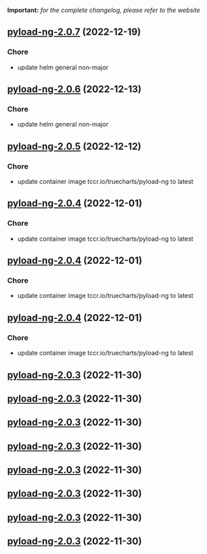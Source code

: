**Important:**
*for the complete changelog, please refer to the website*




## [pyload-ng-2.0.7](https://github.com/truecharts/charts/compare/pyload-ng-2.0.6...pyload-ng-2.0.7) (2022-12-19)

### Chore

- update helm general non-major
  
  


## [pyload-ng-2.0.6](https://github.com/truecharts/charts/compare/pyload-ng-2.0.5...pyload-ng-2.0.6) (2022-12-13)

### Chore

- update helm general non-major
  
  


## [pyload-ng-2.0.5](https://github.com/truecharts/charts/compare/pyload-ng-2.0.4...pyload-ng-2.0.5) (2022-12-12)

### Chore

- update container image tccr.io/truecharts/pyload-ng to latest
  
  


## [pyload-ng-2.0.4](https://github.com/truecharts/charts/compare/pyload-ng-2.0.3...pyload-ng-2.0.4) (2022-12-01)

### Chore

- update container image tccr.io/truecharts/pyload-ng to latest
  
  


## [pyload-ng-2.0.4](https://github.com/truecharts/charts/compare/pyload-ng-2.0.3...pyload-ng-2.0.4) (2022-12-01)

### Chore

- update container image tccr.io/truecharts/pyload-ng to latest
  
  


## [pyload-ng-2.0.4](https://github.com/truecharts/charts/compare/pyload-ng-2.0.3...pyload-ng-2.0.4) (2022-12-01)

### Chore

- update container image tccr.io/truecharts/pyload-ng to latest
  
  


## [pyload-ng-2.0.3](https://github.com/truecharts/charts/compare/pyload-ng-2.0.2...pyload-ng-2.0.3) (2022-11-30)




## [pyload-ng-2.0.3](https://github.com/truecharts/charts/compare/pyload-ng-2.0.2...pyload-ng-2.0.3) (2022-11-30)




## [pyload-ng-2.0.3](https://github.com/truecharts/charts/compare/pyload-ng-2.0.2...pyload-ng-2.0.3) (2022-11-30)




## [pyload-ng-2.0.3](https://github.com/truecharts/charts/compare/pyload-ng-2.0.2...pyload-ng-2.0.3) (2022-11-30)




## [pyload-ng-2.0.3](https://github.com/truecharts/charts/compare/pyload-ng-2.0.2...pyload-ng-2.0.3) (2022-11-30)




## [pyload-ng-2.0.3](https://github.com/truecharts/charts/compare/pyload-ng-2.0.2...pyload-ng-2.0.3) (2022-11-30)




## [pyload-ng-2.0.3](https://github.com/truecharts/charts/compare/pyload-ng-2.0.2...pyload-ng-2.0.3) (2022-11-30)




## [pyload-ng-2.0.3](https://github.com/truecharts/charts/compare/pyload-ng-2.0.2...pyload-ng-2.0.3) (2022-11-30)



